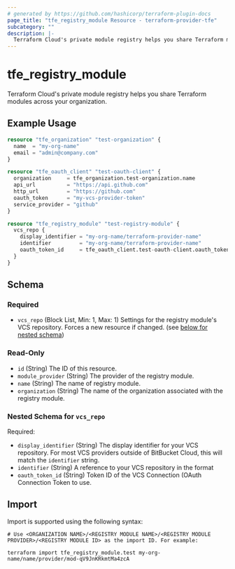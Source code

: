 ```yaml
---
# generated by https://github.com/hashicorp/terraform-plugin-docs
page_title: "tfe_registry_module Resource - terraform-provider-tfe"
subcategory: ""
description: |-
  Terraform Cloud's private module registry helps you share Terraform modules across your organization.
---
```


# tfe_registry_module

Terraform Cloud's private module registry helps you share Terraform modules across your organization.

## Example Usage 

```terraform
resource "tfe_organization" "test-organization" {
  name  = "my-org-name"
  email = "admin@company.com"
}

resource "tfe_oauth_client" "test-oauth-client" {
  organization     = tfe_organization.test-organization.name
  api_url          = "https://api.github.com"
  http_url         = "https://github.com"
  oauth_token      = "my-vcs-provider-token"
  service_provider = "github"
}

resource "tfe_registry_module" "test-registry-module" {
  vcs_repo {
    display_identifier = "my-org-name/terraform-provider-name"
    identifier         = "my-org-name/terraform-provider-name"
    oauth_token_id     = tfe_oauth_client.test-oauth-client.oauth_token_id
  }
}
```

<!-- schema generated by tfplugindocs -->
## Schema

### Required

- `vcs_repo` (Block List, Min: 1, Max: 1) Settings for the registry module's VCS repository. Forces a new resource if changed. (see [below for nested schema](#nestedblock--vcs_repo))

### Read-Only

- `id` (String) The ID of this resource.
- `module_provider` (String) The provider of the registry module.
- `name` (String) The name of registry module.
- `organization` (String) The name of the organization associated with the registry module.

<a id="nestedblock--vcs_repo"></a>
### Nested Schema for `vcs_repo`

Required:

- `display_identifier` (String) The display identifier for your VCS repository. For most VCS providers outside of BitBucket Cloud, this will match the `identifier` string.
- `identifier` (String) A reference to your VCS repository in the format
- `oauth_token_id` (String) Token ID of the VCS Connection (OAuth Connection Token to use.

## Import

Import is supported using the following syntax:

```shell
# Use <ORGANIZATION NAME>/<REGISTRY MODULE NAME>/<REGISTRY MODULE PROVIDER>/<REGISTRY MODULE ID> as the import ID. For example:

terraform import tfe_registry_module.test my-org-name/name/provider/mod-qV9JnKRkmtMa4zcA
```